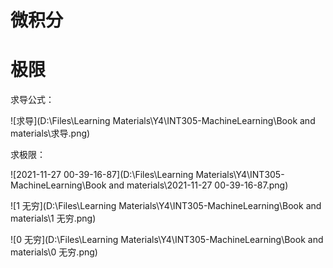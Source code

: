 # 微积分

# 极限

求导公式：

![求导](D:\Files\Learning Materials\Y4\INT305-MachineLearning\Book and materials\求导.png)

求极限：

![2021-11-27 00-39-16-87](D:\Files\Learning Materials\Y4\INT305-MachineLearning\Book and materials\2021-11-27 00-39-16-87.png)

![1 无穷](D:\Files\Learning Materials\Y4\INT305-MachineLearning\Book and materials\1 无穷.png)

![0 无穷](D:\Files\Learning Materials\Y4\INT305-MachineLearning\Book and materials\0 无穷.png)


